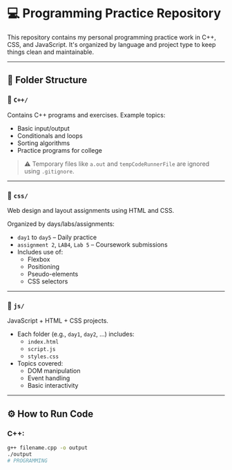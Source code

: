 # 💻 Programming Practice Repository

This repository contains my personal programming practice work in C++, CSS, and JavaScript. It's organized by language and project type to keep things clean and maintainable.

---

## 📁 Folder Structure

### 🔹 `C++/`
Contains C++ programs and exercises. Example topics:
- Basic input/output
- Conditionals and loops
- Sorting algorithms
- Practice programs for college

> ⚠️ Temporary files like `a.out` and `tempCodeRunnerFile` are ignored using `.gitignore`.

---

### 🔹 `css/`
Web design and layout assignments using HTML and CSS.

Organized by days/labs/assignments:
- `day1` to `day5` – Daily practice
- `assignment 2`, `LAB4`, `Lab 5` – Coursework submissions
- Includes use of:
  - Flexbox
  - Positioning
  - Pseudo-elements
  - CSS selectors

---

### 🔹 `js/`
JavaScript + HTML + CSS projects.

- Each folder (e.g., `day1`, `day2`, …) includes:
  - `index.html`
  - `script.js`
  - `styles.css`
- Topics covered:
  - DOM manipulation
  - Event handling
  - Basic interactivity

---

## ⚙️ How to Run Code

### C++:
```bash
g++ filename.cpp -o output
./output
# PROGRAMMING
